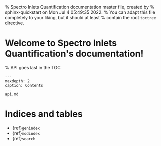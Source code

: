 % Spectro Inlets Quantification documentation master file, created by
% sphinx-quickstart on Mon Jul  4 05:49:35 2022.
% You can adapt this file completely to your liking, but it should at least
% contain the root `toctree` directive.

# Welcome to Spectro Inlets Quantification's documentation!

% API goes last in the TOC

```{toctree}
---
maxdepth: 2
caption: Contents
---
api.md
```

# Indices and tables

* {ref}`genindex`
* {ref}`modindex`
* {ref}`search`
